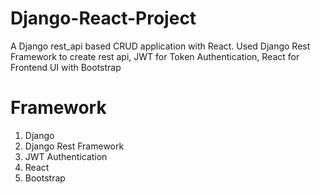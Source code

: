 # Django-React-Project

A Django rest_api based CRUD application with React.
Used Django Rest Framework to create rest api, JWT for Token Authentication, React for Frontend UI with Bootstrap

# Framework
1) Django
2) Django Rest Framework
3) JWT Authentication
4) React
5) Bootstrap
